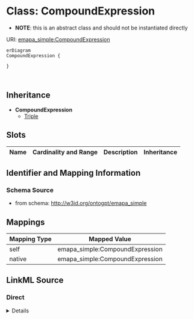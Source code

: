 

# Class: CompoundExpression


* __NOTE__: this is an abstract class and should not be instantiated directly


URI: [emapa_simple:CompoundExpression](http://w3id.org/ontogpt/emapa_simpleCompoundExpression)



```mermaid
erDiagram
CompoundExpression {

}



```




## Inheritance
* **CompoundExpression**
    * [Triple](Triple.md)



## Slots

| Name | Cardinality and Range | Description | Inheritance |
| ---  | --- | --- | --- |









## Identifier and Mapping Information







### Schema Source


* from schema: http://w3id.org/ontogpt/emapa_simple





## Mappings

| Mapping Type | Mapped Value |
| ---  | ---  |
| self | emapa_simple:CompoundExpression |
| native | emapa_simple:CompoundExpression |





## LinkML Source

<!-- TODO: investigate https://stackoverflow.com/questions/37606292/how-to-create-tabbed-code-blocks-in-mkdocs-or-sphinx -->

### Direct

<details>
```yaml
name: CompoundExpression
from_schema: http://w3id.org/ontogpt/emapa_simple
abstract: true

```
</details>

### Induced

<details>
```yaml
name: CompoundExpression
from_schema: http://w3id.org/ontogpt/emapa_simple
abstract: true

```
</details>